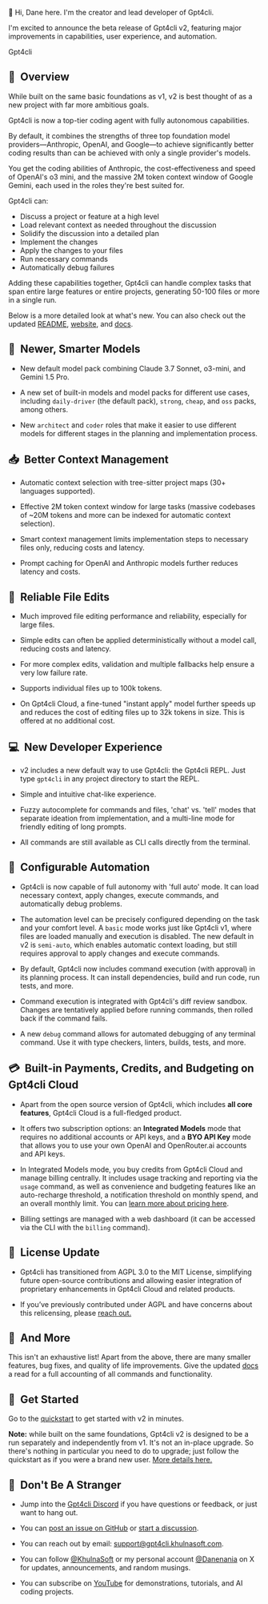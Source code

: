 👋 Hi, Dane here. I'm the creator and lead developer of Gpt4cli.

I'm excited to announce the beta release of Gpt4cli v2, featuring major improvements in capabilities, user experience, and automation.

Gpt4cli

## 🤖  Overview

While built on the same basic foundations as v1, v2 is best thought of as a new project with far more ambitious goals. 

Gpt4cli is now a top-tier coding agent with fully autonomous capabilities.

By default, it combines the strengths of three top foundation model providers—Anthropic, OpenAI, and Google—to achieve significantly better coding results than can be achieved with only a single provider's models.

You get the coding abilities of Anthropic, the cost-effectiveness and speed of OpenAI's o3 mini, and the massive 2M token context window of Google Gemini, each used in the roles they're best suited for.

Gpt4cli can: 
  - Discuss a project or feature at a high level
  - Load relevant context as needed throughout the discussion
  - Solidify the discussion into a detailed plan
  - Implement the changes
  - Apply the changes to your files
  - Run necessary commands
  - Automatically debug failures

Adding these capabilities together, Gpt4cli can handle complex tasks that span entire large features or entire projects, generating 50-100 files or more in a single run.

Below is a more detailed look at what's new. You can also check out the updated [README](https://github.com/khulnasoft/gpt4cli/blob/main/README.md), [website](https://gpt4cli.khulnasoft.com), and [docs](https://docs.gpt4cli.khulnasoft.com).

## 🧠  Newer, Smarter Models

- New default model pack combining Claude 3.7 Sonnet, o3-mini, and Gemini 1.5 Pro.

- A new set of built-in models and model packs for different use cases, including `daily-driver` (the default pack), `strong`, `cheap`, and `oss` packs, among others.

- New `architect` and `coder` roles that make it easier to use different models for different stages in the planning and implementation process.

## 📥  Better Context Management

- Automatic context selection with tree-sitter project maps (30+ languages supported).

- Effective 2M token context window for large tasks (massive codebases of ~20M tokens and more can be indexed for automatic context selection).

- Smart context management limits implementation steps to necessary files only, reducing costs and latency.

- Prompt caching for OpenAI and Anthropic models further reduces latency and costs.

## 📝  Reliable File Edits

- Much improved file editing performance and reliability, especially for large files.

- Simple edits can often be applied deterministically without a model call, reducing costs and latency.

- For more complex edits, validation and multiple fallbacks help ensure a very low failure rate.

- Supports individual files up to 100k tokens.

- On Gpt4cli Cloud, a fine-tuned "instant apply" model further speeds up and reduces the cost of editing files up to 32k tokens in size. This is offered at no additional cost.

## 💻  New Developer Experience

- v2 includes a new default way to use Gpt4cli: the Gpt4cli REPL. Just type `gpt4cli` in any project directory to start the REPL.

- Simple and intuitive chat-like experience.

- Fuzzy autocomplete for commands and files, 'chat' vs. 'tell' modes that separate ideation from implementation, and a multi-line mode for friendly editing of long prompts.

- All commands are still available as CLI calls directly from the terminal.

## 🚀  Configurable Automation

- Gpt4cli is now capable of full autonomy with 'full auto' mode. It can load necessary context, apply changes, execute commands, and automatically debug problems.

- The automation level can be precisely configured depending on the task and your comfort level. A `basic` mode works just like Gpt4cli v1, where files are loaded manually and execution is disabled. The new default in v2 is `semi-auto`, which enables automatic context loading, but still requires approval to apply changes and execute commands.

- By default, Gpt4cli now includes command execution (with approval) in its planning process. It can install dependencies, build and run code, run tests, and more.

- Command execution is integrated with Gpt4cli's diff review sandbox. Changes are tentatively applied before running commands, then rolled back if the command fails.

- A new `debug` command allows for automated debugging of any terminal command. Use it with type checkers, linters, builds, tests, and more.

## 💳  Built-in Payments, Credits, and Budgeting on Gpt4cli Cloud

- Apart from the open source version of Gpt4cli, which includes **all core features**, Gpt4cli Cloud is a full-fledged product.

- It offers two subscription options: an **Integrated Models** mode that requires no additional accounts or API keys, and a **BYO API Key** mode that allows you to use your own OpenAI and OpenRouter.ai accounts and API keys. 

- In Integrated Models mode, you buy credits from Gpt4cli Cloud and manage billing centrally. It includes usage tracking and reporting via the `usage` command, as well as convenience and budgeting features like an auto-recharge threshold, a notification threshold on monthly spend, and an overall monthly limit. You can [learn more about pricing here](https://gpt4cli.khulnasoft.com#pricing).

- Billing settings are managed with a web dashboard (it can be accessed via the CLI with the `billing` command).

## 🪪  License Update

- Gpt4cli has transitioned from AGPL 3.0 to the MIT License, simplifying future open-source contributions and allowing easier integration of proprietary enhancements in Gpt4cli Cloud and related products.

- If you’ve previously contributed under AGPL and have concerns about this relicensing, please [reach out.](mailto:dane@gpt4cli.khulnasoft.com)

## 🧰  And More

This isn't an exhaustive list! Apart from the above, there are many smaller features, bug fixes, and quality of life improvements. Give the updated [docs](https://docs.gpt4cli.khulnasoft.com) a read for a full accounting of all commands and functionality.

## 🌟  Get Started

Go to the [quickstart](https://docs.gpt4cli.khulnasoft.com/quickstart) to get started with v2 in minutes.

**Note:** while built on the same foundations, Gpt4cli v2 is designed to be a run separately and independently from v1. It's not an in-place upgrade. So there's nothing in particular you need to do to upgrade; just follow the quickstart as if you were a brand new user. [More details here.](https://docs.gpt4cli.khulnasoft.com/upgrading-v1-to-v2)

## 🙌  Don't Be A Stranger

- Jump into the [Gpt4cli Discord](https://discord.gg/khulnasoft) if you have questions or feedback, or just want to hang out.

- You can [post an issue on GitHub](https://github.com/khulnasoft/gpt4cli/issues) or [start a discussion](https://github.com/khulnasoft/gpt4cli/discussions).

- You can reach out by email: [support@gpt4cli.khulnasoft.com](mailto:support@gpt4cli.khulnasoft.com).

- You can follow [@KhulnaSoft](https://x.com/khulnasoft) or my personal account [@Danenania](https://x.com/danenania) on X for updates, announcements, and random musings.

- You can subscribe on [YouTube](https://www.youtube.com/@gpt4cli-ny5ry) for demonstrations, tutorials, and AI coding projects.



